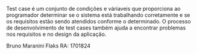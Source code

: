 Test case é um conjunto de condições e váriaveis que proporciona ao programador determinar se o sistema está trabalhando corretamente e se os requisitos estão sendo atendidos conforme o determinado. O processo de desenvolvimento de test cases também ajuda a encontrar problemas nos requisitos e no design da aplicação.   

Bruno Maranini Flaks
RA: 1701824
